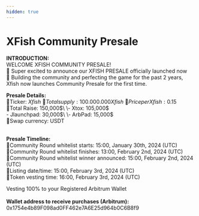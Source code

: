```yaml
---
hidden: true
---
```


# XFish Community Presale

**INTRODUCTION:**\
WELCOME XFISH COMMUNITY PRESALE!\
🌟 Super excited to announce our XFISH PRESALE officially launched now\
🌟 Building the community and perfecting the game for the past 2 years, Xfish now launches Community Presale for the first time.&#x20;

**Presale Details:**\
🔹Ticker: $Xfish\
🔹Total supply: 100.000.000 Xfish\
🔹Price per Xfish: 0.15$\
🔹Total Raise: 150,000$\
\- Xtox: 105,000$\
\- Jlaunchpad: 30,000$\
\- ArbPad: 15,000$\
🔹Swap currency: USDT

\
**Presale Timeline:**\
🔸Community Round whitelist starts: 15:00, January 30th, 2024 (UTC)\
🔸Community Round whitelist finishes: 13:00, February 2nd, 2024 (UTC)\
🔸Community Round whitelist winner announced: 15:00, February 2nd, 2024 (UTC)\
🔸Listing date/time: 15:00, February 3rd, 2024 (UTC)\
🔸Token vesting time: 16:00, February 3rd, 2024 (UTC)     &#x20;

Vesting 100% to your Registered Arbitrum Wallet\
\
**Wallet address to receive purchases (Arbitrum):** 0x1754e4b89F098ad0FF462e7A6E25d964b0C6B8f9
